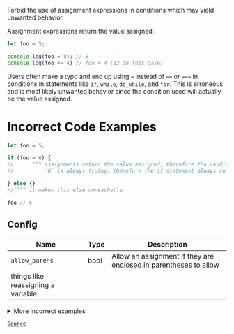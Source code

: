 <!--
 generated docs file, do not edit by hand, see xtask/docgen 
-->
Forbid the use of assignment expressions in conditions which may yield unwanted behavior. 

Assignment expressions return the value assigned: 

```js
let foo = 5;

console.log(foo = 8); // 8
console.log(foo += 4) // foo + 4 (12 in this case)
```

Users often make a typo and end up using `=` instead of `==` or `===` in conditions in statements
like `if`, `while`, `do_while`, and `for`. This is erroneous and is most likely unwanted behavior
since the condition used will actually be the value assigned.

# Incorrect Code Examples

```js
let foo = 5;

if (foo = 6) {
//      ^^^ assignments return the value assigned, therefore the condition checks `6`
//          `6` is always truthy, therefore the if statement always runs even if we dont want it to.

} else {}
//^^^^ it makes this else unreachable

foo // 6
```

## Config
| Name | Type | Description |
| ---- | ---- | ----------- |
| `allow_parens` | bool |  Allow an assignment if they are enclosed in parentheses to allow
things like reassigning a variable. |

<details>
 <summary> More incorrect examples </summary>

```js
if (foo = 54) {}
```

```js
while (foo = 1) {}
```

```js
do { /* */ } while (bar = 1)
```

```js
for(;foo = 4; bar) {}
```

```js
if (bar = 5 ? foo : bar) {}
```
</details>

[`Source`](../../rslint_core/src/groups/errors/no-cond-assign)